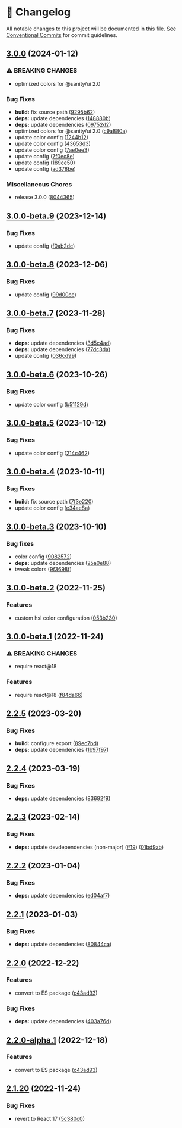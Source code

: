 <!-- markdownlint-disable --><!-- textlint-disable -->

# 📓 Changelog

All notable changes to this project will be documented in this file. See
[Conventional Commits](https://conventionalcommits.org) for commit guidelines.

## [3.0.0](https://github.com/sanity-io/color/compare/color-v3.0.0-beta.9...color-v3.0.0) (2024-01-12)

### ⚠ BREAKING CHANGES

- optimized colors for @sanity/ui 2.0

### Bug Fixes

- **build:** fix source path ([9295b62](https://github.com/sanity-io/color/commit/9295b6235e948da98aec90cdb6a677c29b607c40))
- **deps:** update dependencies ([148880b](https://github.com/sanity-io/color/commit/148880b5846d18570a086584c310e8c64d01aa02))
- **deps:** update dependencies ([09752d2](https://github.com/sanity-io/color/commit/09752d2239d1a8d2ddf60c3479662095183ece75))
- optimized colors for @sanity/ui 2.0 ([c9a880a](https://github.com/sanity-io/color/commit/c9a880a44b48f0625824d420819aa4656095d316))
- update color config ([1244b12](https://github.com/sanity-io/color/commit/1244b120c42580cf6ee8d30be1f35a3705373d0d))
- update color config ([43653d3](https://github.com/sanity-io/color/commit/43653d377c01234ad423012c30bbbbd9b603f021))
- update color config ([7ae0ee3](https://github.com/sanity-io/color/commit/7ae0ee38096edff8974c7670870ca2e276927de7))
- update config ([7f0ec8e](https://github.com/sanity-io/color/commit/7f0ec8e991bfb44bf9e88b11c6faa115218ef42d))
- update config ([189ce50](https://github.com/sanity-io/color/commit/189ce5033aa0b952355e12cfdd9846476b4845d1))
- update config ([ad378be](https://github.com/sanity-io/color/commit/ad378be0ffca9c4e6b67559945c6a37c72932853))

### Miscellaneous Chores

- release 3.0.0 ([8044365](https://github.com/sanity-io/color/commit/80443652fb2d6c2e9ff048b2fd7a640eb236479c))

## [3.0.0-beta.9](https://github.com/sanity-io/color/compare/color-v3.0.0-beta.8...color-v3.0.0-beta.9) (2023-12-14)

### Bug Fixes

- update config ([f0ab2dc](https://github.com/sanity-io/color/commit/f0ab2dc97fbf595fa3c2dcb9f664e1f4eb53e48f))

## [3.0.0-beta.8](https://github.com/sanity-io/color/compare/color-v3.0.0-beta.7...color-v3.0.0-beta.8) (2023-12-06)

### Bug Fixes

- update config ([99d00ce](https://github.com/sanity-io/color/commit/99d00cea1e1c96919d8c5e4e9a03db283369897f))

## [3.0.0-beta.7](https://github.com/sanity-io/color/compare/color-v3.0.0-beta.6...color-v3.0.0-beta.7) (2023-11-28)

### Bug Fixes

- **deps:** update dependencies ([3d5c4ad](https://github.com/sanity-io/color/commit/3d5c4ad8562cd29fbe563cfb0be906a76b154673))
- **deps:** update dependencies ([77dc3da](https://github.com/sanity-io/color/commit/77dc3da1cd74348f112133438a0ff2011a0af05a))
- update config ([036cd99](https://github.com/sanity-io/color/commit/036cd9911ee7fdb00e305c85895ae6dd1763b391))

## [3.0.0-beta.6](https://github.com/sanity-io/color/compare/color-v3.0.0-beta.5...color-v3.0.0-beta.6) (2023-10-26)

### Bug Fixes

- update color config ([b51129d](https://github.com/sanity-io/color/commit/b51129d85bc0d480b9346dd617f073cd27623bd9))

## [3.0.0-beta.5](https://github.com/sanity-io/color/compare/color-v3.0.0-beta.4...color-v3.0.0-beta.5) (2023-10-12)

### Bug Fixes

- update color config ([214c462](https://github.com/sanity-io/color/commit/214c462ebfb87b3556f8d340c9316633d0f8218e))

## [3.0.0-beta.4](https://github.com/sanity-io/color/compare/color-v3.0.0-beta.3...color-v3.0.0-beta.4) (2023-10-11)

### Bug Fixes

- **build:** fix source path ([7f3e220](https://github.com/sanity-io/color/commit/7f3e2205458c0a320ec0f3b4d4e182662a36c1d0))
- update color config ([e34ae8a](https://github.com/sanity-io/color/commit/e34ae8a6fbebe236e5781c321eb3c84a40fd779c))

## [3.0.0-beta.3](https://github.com/sanity-io/color/compare/v3.0.0-beta.2...v3.0.0-beta.3) (2023-10-10)

### Bug fixes

- color config ([9082572](https://github.com/sanity-io/color/commit/908257233fbd2e8f8154fa50d110a0f6eae7baba))
- **deps:** update dependencies ([25a0e88](https://github.com/sanity-io/color/commit/25a0e88f35b09597437e894455890144bb6f8854))
- tweak colors ([9f3698f](https://github.com/sanity-io/color/commit/9f3698fae5f349c4ffe2c729c44c3c7a02b68c3c))

## [3.0.0-beta.2](https://github.com/sanity-io/color/compare/v3.0.0-beta.1...v3.0.0-beta.2) (2022-11-25)

### Features

- custom hsl color configuration ([053b230](https://github.com/sanity-io/color/commit/053b23001880e0262bb47bc65903e68806e11846))

## [3.0.0-beta.1](https://github.com/sanity-io/color/compare/v2.1.20...v3.0.0-beta.1) (2022-11-24)

### ⚠ BREAKING CHANGES

- require react@18

### Features

- require react@18 ([f84da66](https://github.com/sanity-io/color/commit/f84da66f270ce76d990fb7c3357a0c9af47093be))

## [2.2.5](https://github.com/sanity-io/color/compare/v2.2.4...v2.2.5) (2023-03-20)

### Bug Fixes

- **build:** configure export ([89ec7bd](https://github.com/sanity-io/color/commit/89ec7bdc038588c5f207acf39dbdad70a0304d77))
- **deps:** update dependencies ([1b97f97](https://github.com/sanity-io/color/commit/1b97f970c9bd6120bf2f9e5dc4296241e28df374))

## [2.2.4](https://github.com/sanity-io/color/compare/v2.2.3...v2.2.4) (2023-03-19)

### Bug Fixes

- **deps:** update dependencies ([83692f9](https://github.com/sanity-io/color/commit/83692f919291cde5d1de531014661209353d33cb))

## [2.2.3](https://github.com/sanity-io/color/compare/v2.2.2...v2.2.3) (2023-02-14)

### Bug Fixes

- **deps:** update devdependencies (non-major) ([#19](https://github.com/sanity-io/color/issues/19)) ([01bd9ab](https://github.com/sanity-io/color/commit/01bd9ab4fe5e9009d42fbf2a3c46309825d83c10))

## [2.2.2](https://github.com/sanity-io/color/compare/v2.2.1...v2.2.2) (2023-01-04)

### Bug Fixes

- **deps:** update dependencies ([ed04af7](https://github.com/sanity-io/color/commit/ed04af75005a50e8d4168a38eccf821c24658fd5))

## [2.2.1](https://github.com/sanity-io/color/compare/v2.2.0...v2.2.1) (2023-01-03)

### Bug Fixes

- **deps:** update dependencies ([80844ca](https://github.com/sanity-io/color/commit/80844ca840384e556694794ca6abb2ba23c8b395))

## [2.2.0](https://github.com/sanity-io/color/compare/v2.1.20...v2.2.0) (2022-12-22)

### Features

- convert to ES package ([c43ad93](https://github.com/sanity-io/color/commit/c43ad9340ee729f7f8902b60fe0bd6787dd252fa))

### Bug Fixes

- **deps:** update dependencies ([403a76d](https://github.com/sanity-io/color/commit/403a76d46561bcfcba4680a688856f2d87a8d3ad))

## [2.2.0-alpha.1](https://github.com/sanity-io/color/compare/v2.1.20...v2.2.0-alpha.1) (2022-12-18)

### Features

- convert to ES package ([c43ad93](https://github.com/sanity-io/color/commit/c43ad9340ee729f7f8902b60fe0bd6787dd252fa))

## [2.1.20](https://github.com/sanity-io/color/compare/v2.1.19...v2.1.20) (2022-11-24)

### Bug Fixes

- revert to React 17 ([5c380c0](https://github.com/sanity-io/color/commit/5c380c01933e8a23b315c81a0d3e1f4cfaad8550))

